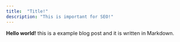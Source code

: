 ```yaml
---
title:  "Title!"
description: "This is important for SEO!"
---
```

**Hello world!**
this is a example blog post and it is written in Markdown.